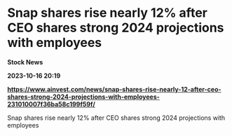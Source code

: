 # Snap shares rise nearly 12% after CEO shares strong 2024 projections with employees
**Stock News**

**2023-10-16 20:19**

**https://www.ainvest.com/news/snap-shares-rise-nearly-12-after-ceo-shares-strong-2024-projections-with-employees-231010007f36ba58c199f59f/**

Snap shares rise nearly 12% after CEO shares strong 2024 projections with employees